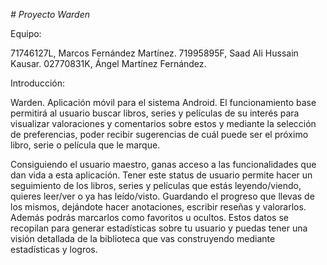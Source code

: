 <em> # Proyecto Warden </em>

Equipo:

  71746127L, Marcos Fernández Martínez.
  71995895F, Saad Ali Hussain Kausar.
  02770831K, Ángel Martínez Fernández.

Introducción:

Warden. Aplicación móvil para el sistema Android. El funcionamiento base permitirá al usuario buscar libros, series y películas de su interés para visualizar valoraciones y comentarios sobre estos y mediante la selección de preferencias, poder recibir sugerencias de cuál puede ser el próximo libro, serie o película que le marque.

Consiguiendo el usuario maestro, ganas acceso a las funcionalidades que dan vida a esta aplicación. Tener este status de usuario permite hacer un seguimiento de los libros, series y películas que estás leyendo/viendo,    quieres leer/ver o ya has leído/visto. Guardando el progreso que llevas de los mismos, dejándote hacer anotaciones, escribir reseñas y valorarlos. Además podrás marcarlos como favoritos u ocultos. Estos datos se recopilan para generar estadísticas sobre tu usuario y puedas tener una visión detallada de la biblioteca que vas construyendo mediante estadísticas y logros.

